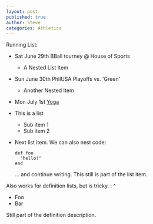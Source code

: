```yaml
---
layout: post
published: true
author: Steve
categories: Athletics
---
```


Running List: 

* Sat June 29th BBall tourney @ House of Sports
  * A Nested List Item
* Sun June 30th PhilUSA Playoffs vs. 'Green'
  * Another Nested Item
* Mon July 1st [Yoga](https://www.instagram.com/tvyogi)

* This is a list
  * Sub item 1
  * Sub item 2

* Next list item. We can also nest code:

      def foo
        "hello!"
      end

  ... and continue writing. This still is part of the list item.


Also works for definition lists, but is tricky.
: ^

  * Foo
  * Bar
  
  Still part of the definition description.
 
  

